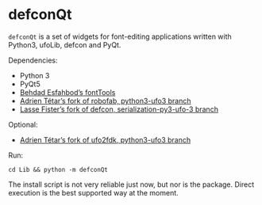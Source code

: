 # defconQt

`defconQt` is a set of widgets for font-editing applications written with Python3, ufoLib, defcon and PyQt.

Dependencies:

- Python 3
- PyQt5
- [Behdad Esfahbod’s fontTools]
- [Adrien Tétar’s fork of robofab, python3-ufo3 branch]
- [Lasse Fister’s fork of defcon, serialization-py3-ufo-3 branch]

Optional:

- [Adrien Tétar’s fork of ufo2fdk, python3-ufo3 branch]

[Behdad Esfahbod’s fontTools]: https://github.com/behdad/fonttools
[Adrien Tétar’s fork of robofab, python3-ufo3 branch]: https://github.com/adrientetar/robofab
[Lasse Fister’s fork of defcon, serialization-py3-ufo-3 branch]: https://github.com/graphicore/defcon/tree/serialization-py3-ufo-3
[Adrien Tétar’s fork of ufo2fdk, python3-ufo3 branch]: https://github.com/adrientetar/ufo2fdk

Run:

`cd Lib && python -m defconQt`

The install script is not very reliable just now, but nor is the package. Direct execution is the best
supported way at the moment.